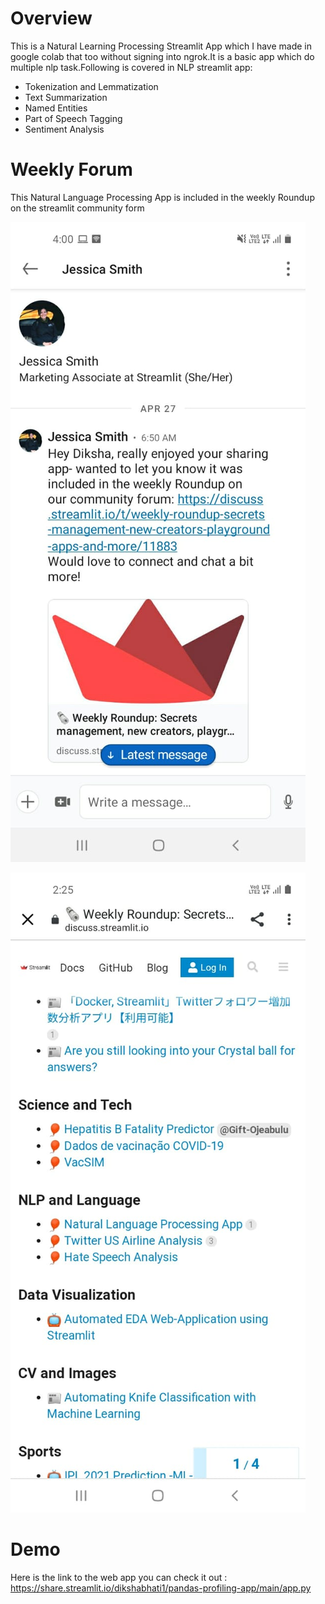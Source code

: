 # Overview
This is a Natural Learning Processing Streamlit App which I have made in google colab that too without signing into ngrok.It is a basic
app which do multiple nlp task.Following is covered in NLP streamlit app:
- Tokenization and Lemmatization
- Text Summarization
- Named Entities
- Part of Speech Tagging
- Sentiment Analysis

# Weekly Forum
This Natural Language Processing App is included in the weekly Roundup on the streamlit community form <br>

![](streamlit-images/weekly-forum.jpeg)

![](streamlit-images/weekly-website.jpeg)

# Demo
Here is the link to the web app you can check it out : https://share.streamlit.io/dikshabhati1/pandas-profiling-app/main/app.py <br>
